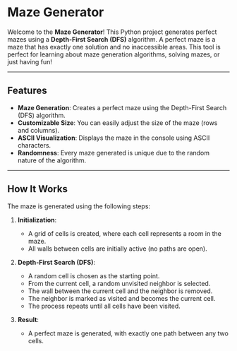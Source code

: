 # Maze Generator 

Welcome to the **Maze Generator**! This Python project generates perfect mazes using a **Depth-First Search (DFS)** algorithm. A perfect maze is a maze that has exactly one solution and no inaccessible areas. This tool is perfect for learning about maze generation algorithms, solving mazes, or just having fun!

---

## Features

- **Maze Generation**: Creates a perfect maze using the Depth-First Search (DFS) algorithm.
- **Customizable Size**: You can easily adjust the size of the maze (rows and columns).
- **ASCII Visualization**: Displays the maze in the console using ASCII characters.
- **Randomness**: Every maze generated is unique due to the random nature of the algorithm.

---

## How It Works

The maze is generated using the following steps:

1. **Initialization**:
   - A grid of cells is created, where each cell represents a room in the maze.
   - All walls between cells are initially active (no paths are open).

2. **Depth-First Search (DFS)**:
   - A random cell is chosen as the starting point.
   - From the current cell, a random unvisited neighbor is selected.
   - The wall between the current cell and the neighbor is removed.
   - The neighbor is marked as visited and becomes the current cell.
   - The process repeats until all cells have been visited.

3. **Result**:
   - A perfect maze is generated, with exactly one path between any two cells.
